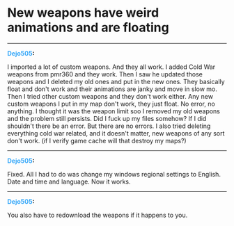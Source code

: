 # New weapons have weird animations and are floating


---
<strong><span style="color:#34a7f9;">Dejo505</span>:</strong>

<p>I imported a lot of custom weapons. And they all work. I added Cold War weapons from pmr360 and they work.  Then I saw he updated those weapons and I deleted my old ones and put in the new ones. They basically float and don&#39;t work and their animations are janky and move in slow mo. Then I tried other custom weapons and they don&#39;t work either. Any new custom weapons I put in my map don&#39;t work, they just float. No error, no anything. I thought it was the weapon limit soo I removed my old weapons and the problem still persists. Did I fuck up my files somehow? If I did shouldn&#39;t there be an error. But there are no errors. I also tried deleting everything cold war related, and it doesn&#39;t matter, new weapons of any sort don&#39;t work. (if I verify game cache will that destroy my maps?)</p>

---
<strong><span style="color:#34a7f9;">Dejo505</span>:</strong>

<p>Fixed. All I had to do was change my windows regional settings to English. Date and time and language. Now it works.</p>

---
<strong><span style="color:#34a7f9;">Dejo505</span>:</strong>

<p>You also have to redownload the weapons if it happens to you.</p>
